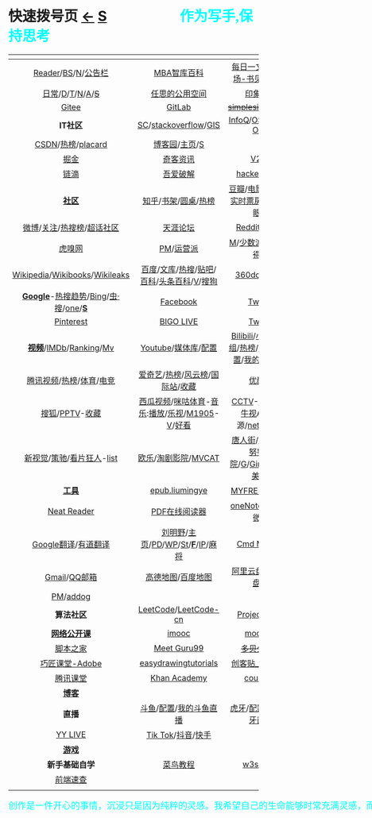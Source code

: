 <style type="text/css">
#content {margin-left: -10px;}
#content table {width:1500px;}
</style>

<script src="js/JQuery/jquery.min.js" type="text/javascript"></script>
<script type="text/javascript" charset="utf-8">
  // Creating custom :external selector
  $.expr[':'].external = function(obj){
      return !obj.href.match(/^mailto\:/)
              && (obj.hostname != location.hostname);
  };    
  
  $(function(){
    // Add 'external' CSS class to all external links
    $('a:external').addClass('external');

    // turn target into target=_blank for elements w external class
    $(".external").attr('target','_blank');

  })
</script>

# 快速拨号页  [←](https://ambroseren.github.io/test/indexes.html)  [S](search.md)    &emsp;&emsp;&emsp;&emsp;&emsp;<b><font color="#00ffff" face="楷体">作为写手,保持思考</font></b>

| []() | []() | []() | []() |
|:---:|:---:|:---:|:---:|
| [Reader](Library/BookListsOne.md)/[BS](Library/BookSearch.md)/[N](Library/Novel.md)/[公告栏](https://ambroseren.github.io/test/sag3.html) | [MBA智库百科](https://wiki.mbalib.com/wiki/首页) | [每日一文](https://meiriyiwen.com/random)/[书摘广场-书见](https://memo.bookfere.com/explore)/[名言通](https://www.mingyantong.com/) | [喜马拉雅](https://www.ximalaya.com/my/subscribed/)/[清沫网](https://www.qingmo.net/)/[情感FM](https://www.qingmo.net/qingganfm)/[Mc](Art/Music/index.md) |
| [日常](https://ambroseren.github.io/test/navigation.html#sp)/[D](Data/DataRank.md)/[T](Data/TorrentKitty.md)/[N](Library/synthesize.md)/[A](Art/index.md)/~~[S](https://shouku123.com/rensi)~~ | [任思的公用空间](http://rensi.ys168.com/) | [印象笔记](https://app.yinxiang.com/Home.action) | [Feedly](https://feedly.com/) |
| [Gitee](https://gitee.com/) | [GitLab](https://gitlab.com/ambroserencn) | ~~[simplesite](http://ambroseren.simplesite.com/)/[uid.me](http://uid.me/ren_si1#)~~ | []() |
| __IT社区__ | [SC](https://stackexchange.com/)/[stackoverflow](https://stackoverflow.com/)/[GIS](https://gis.stackexchange.com/) | [InfoQ](https://www.infoq.cn/)/[OSCHINA](https://www.oschina.net/project)-[OSC](https://www.oschina.net/project/top_cn_2020) | [segmentfault](https://segmentfault.com/u/ambroseren/users/following) |
| [CSDN](https://blog.csdn.net/Ambrose_Ren)/[热榜](https://blog.csdn.net/rank/list)/[placard](https://bbs.csdn.net/forums/placard) | [博客园](https://www.cnblogs.com/rensi/)/[主页](https://home.cnblogs.com/u/rensi/)/[S](https://zzk.cnblogs.com/s/blogpost) | []() | []() |
| [掘金](https://juejin.cn/) | [奇客资讯](https://www.solidot.org/) | [V2EX](https://www.v2ex.com/?tab=tech) | []() |
| [链滴](https://ld246.com/) | [吾爱破解](https://www.52pojie.cn/) | [hacker_news](https://news.ycombinator.com/) | [科学网-889891](http://blog.sciencenet.cn/home.php?mod=spacecp&ac=friend&op=find) |
| [<strong id="sq">社区</strong>](Library/Forum.md) | [知乎](https://www.zhihu.com/people/RS101202303/following)/[书架](https://www.zhihu.com/pub/)/[圆桌](https://www.zhihu.com/roundtable)/[热榜](https://www.zhihu.com/hot) | [豆瓣](https://www.douban.com/people/AmbroseRen/)/[电影榜](https://movie.douban.com/)/[热剧](https://movie.douban.com/tv/#!type=tv&tag=%E7%83%AD%E9%97%A8&sort=recommend&page_limit=20&page_start=0)/[实时票房榜](https://www.endata.com.cn/BoxOffice/BO/RealTime/reTimeBO.html)-[D](https://ys.endata.cn/BoxOffice/Ranking)/[猫眼榜](https://piaofang.maoyan.com/dashboard) | [简书](https://www.jianshu.com/subscriptions#/timeline) |
| [微博](https://weibo.com/3626507391/follow)/[关注](https://weibo.com/u/page/follow/3626507391/followGroup)/[热搜榜](https://weibo.com/hot/search)/[超话社区](https://huati.weibo.cn/discovery/super) | [天涯论坛](https://bbs.tianya.cn/) | [Reddit](https://www.reddit.com/)/[Quora](https://www.quora.com/) | [Matters](https://matters.news/)/[Medium](https://medium.com/) |
| [虎嗅网](https://www.huxiu.com/) | [PM](http://www.woshipm.com/)/[运营派](https://www.yunyingpai.com/) | [M](Library/Medicine.md)/[少数派](https://sspai.com/)/~~[小红书](https://www.xiaohongshu.com/explore)/[得物](https://www.dewu.com/community.html)~~ | []() |
| [Wikipedia](https://www.wikipedia.org/)/[Wikibooks](https://www.wikibooks.org/)/[Wikileaks](https://wikileaks.org/What-is-WikiLeaks.html) | [百度](https://www.baidu.com/)/[文库](Library/AcademicSearch.md)/[热搜](https://top.baidu.com/board)/[贴吧](https://tieba.baidu.com/index.html)/[百科](https://baike.baidu.com/usercenter/lemmas#favorites)/[头条百科](https://www.baike.com/)/[V](https://baike.baidu.com/vbaike#gallary)/[搜狗](https://www.sogou.com/) | [360doc](http://www.360doc.com/mycontacts.aspx)/[plurk](https://www.plurk.com/AmbroseRenCN) | []() |
| [__Google__](https://www.google.com/)-[热搜趋势](https://trends.google.com/trends/?geo=US)/[Bing](https://www.bing.com/)/[虫·搜](https://search.chongbuluo.com/)/[one](https://aur.one)/[<strong id="searchs">S</strong>](Library/SearchEngine.md) | [Facebook](https://www.facebook.com/) | [Twitter](https://twitter.com/home) | [Instagram](https://www.instagram.com/ambroserencn/) |
| [Pinterest](https://www.pinterest.com/) | [BIGO LIVE](https://www.bigo.tv/cn/show) | [Twitch](https://www.twitch.tv/) | []() |
| [<strong id="sp">视频</strong>](Video/video.md)/[IMDb](https://www.imdb.com/)/[Ranking](https://www.boxofficemojo.com/weekly/)/[Mv](Art/Movies/index.md) | [Youtube](https://www.youtube.com/)/[媒体库](https://www.youtube.com/feed/library)/[配置](https://studio.youtube.com/video/LupojaPC1wc/livestreaming) | [Bilibili](https://space.bilibili.com/352834482/fans/follow)/[小鱼](http://www.xysudu.com/)/[新番组](https://bgm.liumingye.cn/)/[热榜](https://www.bilibili.com/v/popular/rank/all)/[动漫库](Art/Animes/index.md)/[配置](https://link.bilibili.com/p/center/index#/my-room/start-live)/[我的b站直播](https://live.bilibili.com/22653502) | [AcFun](https://www.acfun.cn/)/[番剧](https://www.acfun.cn/bangumilist)/[收藏](https://www.acfun.cn/member/favourite) |
| [腾讯视频](https://v.qq.com/biu/u/playlist)/[热榜](https://v.qq.com/biu/ranks/?t=hotsearch)/[体育](https://live.qq.com/match)/[电竞](https://egame.qq.com/gamelist) | [爱奇艺](https://www.iqiyi.com/u/fav)/[热榜](https://www.iqiyi.com/ranks/hotsearch)/[风云榜](https://www.iqiyi.com/ranks1/home)/[国际站](https://www.iq.com/)/[收藏](https://www.iq.com/personal?type=favorite) | [优酷网](https://user.youku.com/page/usc/fav?theme=) | [芒果TV](https://i.mgtv.com/my/looklist) |
| [搜狐](https://my.tv.sohu.com/i/bookmark)/[PPTV](https://www.pptv.com/)-[收藏](https://usercenter.pptv.com/web/user/collection) | [西瓜视频](https://www.ixigua.com/my/favorite)/[咪咕体育](https://www.miguvideo.com/mgs/website/prd/personalCenter.html#/collect)-[音乐](https://music.migu.cn/v3/my/playlist):[播放](https://music.migu.cn/v3/music/player/audio)/[乐视](http://i.le.com/playrecord#favorite)/[M1905](https://www.1905.com/mdb/film/)-[V](https://vip.1905.com/)/[好看](https://sv.baidu.com/) | [CCTV](https://tv.cctv.com/live/)-[收藏](https://i.cctv.com/account/collection)-[W](https://worldcup.cctv.com)/[牛视](https://www.chaojidianshi.net/)A/[电视](http://www.tvyan.com/)源/[nettv](http://nettv.live/)/[湖卫](http://www.hunanweishi.cn/) | []() |
| [新视觉](http://www.qzcyqp.com/)/[策驰](http://www.cechiyy8.com/)/[看片狂人](https://www.kpkuang.com/)-[list](https://whereiskpkuang.com/) | [欧乐](https://www.olevod.com/)/[淘剧影院](https://www.taojuyb.com/)/[MVCAT](https://www.mvcat.com/) | [唐人街](https://www.tangrenjie.tv/)/[片库](https://www.btnull.org/)-[二](https://www.pkmp4.com/)/[努努影院](https://www.nunuyy.org)/[G](https://gimytv.in/)/[GimyTV](https://gimytv.com/)/[99美剧](https://www.999mjtv.com/)/[]() | [美剧迷](https://www.meijumi.net/)/[韩剧网](https://www.tvn.cc/)-[kortw](https://kortw.com/)/[蛋蛋赞](https://www.dandanzan.cc/) |
| [<strong id="tools">工具</strong>](Tools/index.md) | [epub.liumingye](https://epub.liumingye.cn/) | [MYFREEMP3](http://tool.liumingye.cn/music/?page=searchPage)/[旧](http://tools.liumingye.cn/music_old/?page=searchPage) | [BookReader](https://ztftrue.github.io/BookReader/) |
| [Neat Reader](https://www.neat-reader.cn/webapp#/) | [PDF在线阅读器](https://web.jisupdf.com/) | [oneNote笔记本-微软](https://www.onenote.com/notebooks?auth=1&nf=1&fromAR=1) | [catbox](https://catbox.moe/user/login.php) |
| [Google翻译](https://translate.google.com/)/[有道翻译](https://fanyi.youdao.com/) | [刘明野](https://tool.liumingye.cn/)/[主页](https://www.liumingye.cn/)/[PD](https://tool.liumingye.cn/password/)/[WP](https://tool.liumingye.cn/wallpaper/)/[St](Art/Shoot/index.md)/[<strong id="fodder">F</strong>](Data/Fodder/index.md)/[IP](https://tool.liumingye.cn/ip/)/[麻将](https://tool.liumingye.cn/majiang/) | [Cmd MD](https://www.zybuluo.com/)/[<strong id="md">MD</strong>](Data/MD/index.md) | [AnywhereAnything](http://lackar.com/aa/) |
| [Gmail](https://mail.google.com/mail/u/0/#inbox)/[QQ邮箱](https://mail.qq.com/) | [高德地图](https://www.amap.com/)/[百度地图](https://map.baidu.com/) | [阿里云盘](https://www.aliyundrive.com/drive/)/[百度网盘](https://pan.baidu.com/disk/home)/[C](Data/Clouder.md) | [Sp](Library/shopping.md)/[Job](Library/job.md) |
| [PM](https://dh.woshipm.com/)/[addog](https://www.addog.vip/) | []() | []() | []() |
| __算法社区__ | [LeetCode](https://leetcode.com/problemset/all/)/[LeetCode-cn](https://leetcode-cn.com/problemset/all/) | [Project Euler](https://projecteuler.net/archives) | [Programming Praxis](https://programmingpraxis.com/) |
| [__网络公开课__](Library/LearnPlatform.md) | [imooc](https://www.imooc.com/course/list) | [mooc.cn](https://www.cmooc.com/course) | [实验楼](https://www.lanqiao.cn/courses/) |
| [脚本之家](https://www.jb51.net/list/index_1.htm) | [Meet Guru99](https://www.guru99.com/) | ~~[多贝公开课](http://www.duobei.com/)~~ | [极客学院](https://www.jikexueyuan.com/) |
| [巧匠课堂-Adobe](https://www.2qj.com/) | [easydrawingtutorials](https://www.easydrawingtutorials.com/index.php/disney/81-draw-mickey-mouse) | [创客贴_平面设计](https://www.chuangkit.com/designtools/designindex) | [网易公开课](https://open.163.com/khan/) |
| [腾讯课堂](https://ke.qq.com/) | [Khan Academy](https://www.khanacademy.org/) | [coursera](https://www.coursera.org/browse/computer-science) | []() |
| [<strong id="bk">博客</strong>](Library/Blog.md) | []() | []() | []() |
| __直播__ | [斗鱼](https://www.douyu.com/directory/myFollow)/[配置](https://mp.douyu.com/live/main)/[我的斗鱼直播](https://www.douyu.com/10150268) | [虎牙](https://www.huya.com/myfollow)/[配置](https://i.huya.com/index.php?m=ProfileSetting#ktylts)/[我的虎牙直播](https://www.huya.com/25541428) | []() |
| [YY LIVE](https://www.yy.com/i/index/live) | [Tik Tok](https://www.tiktok.com/)/[抖音](https://www.douyin.com/recommend)/[快手](https://www.kuaishou.com/) | []() | []() |
| [<strong id="games">游戏</strong>](Art/Games/index.md) | []() | []() | []() |
| __新手基础自学__ | [菜鸟教程](https://www.runoob.com/) | [w3school](https://www.w3school.com.cn/) | [w3cschool](https://www.w3cschool.cn/) |
| [前端速查](http://f2er.club/) | []() | []() | []() |
| []() | []() | []() | []() |

<p style="width:1300px;"><font color="#00ffff" face="楷体" size="4">创作是一件开心的事情，沉浸只是因为纯粹的灵感。我希望自己的生命能够时常充满灵感，而文字就是这些愉快时光曾经存在过的证明。</font></p>
